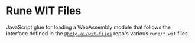 # Rune WIT Files

JavaScript glue for loading a WebAssembly module that follows the interface
defined in the [`@hotg-ai/wit-files`][repo] repo's various `rune/*.wit` files.

[repo]: https://github.com/hotg-ai/wit-files
